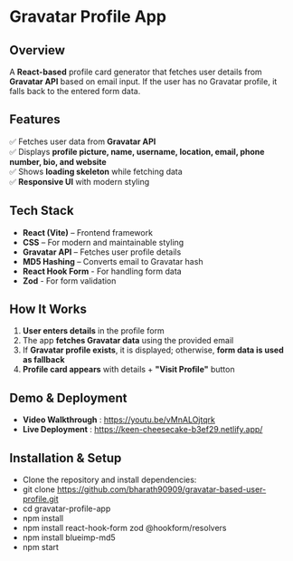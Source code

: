 # Gravatar Profile App 

## Overview  
A **React-based** profile card generator that fetches user details from **Gravatar API** based on email input. If the user has no Gravatar profile, it falls back to the entered form data.  

## Features  
✅ Fetches user data from **Gravatar API**  
✅ Displays **profile picture, name, username, location, email, phone number, bio, and website**  
✅ Shows **loading skeleton** while fetching data  
✅ **Responsive UI** with modern styling  

## Tech Stack  
- **React (Vite)** – Frontend framework  
- **CSS** – For modern and maintainable styling
- **Gravatar API** – Fetches user profile details  
- **MD5 Hashing** – Converts email to Gravatar hash
- **React Hook Form** - For handling form data
- **Zod** - For form validation

## How It Works  
1. **User enters details** in the profile form  
2. The app **fetches Gravatar data** using the provided email  
3. If **Gravatar profile exists**, it is displayed; otherwise, **form data is used as fallback**  
4. **Profile card appears** with details + **"Visit Profile"** button  

## Demo & Deployment
- **Video Walkthrough** : https://youtu.be/vMnALOjtqrk
- **Live Deployment** : https://keen-cheesecake-b3ef29.netlify.app/

## Installation & Setup  
- Clone the repository and install dependencies:  
- git clone https://github.com/bharath90909/gravatar-based-user-profile.git
- cd gravatar-profile-app
- npm install
- npm install react-hook-form zod @hookform/resolvers
- npm install blueimp-md5
- npm start

